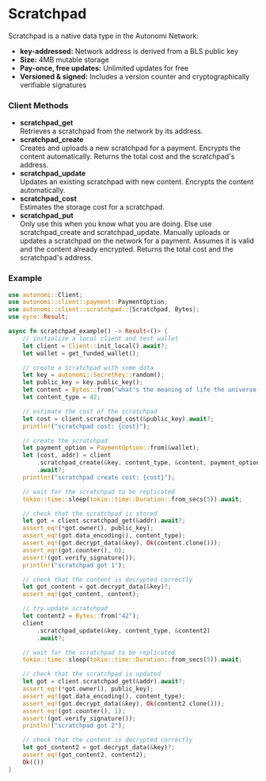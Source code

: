 # Scratchpad

Scratchpad is a native data type in the Autonomi Network:

* **key-addressed:** Network address is derived from a BLS public key
* **Size:** 4MB mutable storage
* **Pay-once, free updates:** Unlimited updates for free
* **Versioned & signed:** Includes a version counter and cryptographically verifiable signatures

### Client Methods

* **scratchpad\_get**\
  Retrieves a scratchpad from the network by its address.
* **scratchpad\_create**\
  Creates and uploads a new scratchpad for a payment. Encrypts the content automatically. Returns the total cost and the scratchpad's address.
* **scratchpad\_update**\
  Updates an existing scratchpad with new content. Encrypts the content automatically.
* **scratchpad\_cost**\
  Estimates the storage cost for a scratchpad.
* **scratchpad\_put**\
  Only use this when you know what you are doing. Else use scratchpad\_create and scratchpad\_update. Manually uploads or updates a scratchpad on the network for a payment. Assumes it is valid and the content already encrypted. Returns the total cost and the scratchpad's address.

### Example

```rust
use autonomi::Client;
use autonomi::client::payment::PaymentOption;
use autonomi::client::scratchpad::{Scratchpad, Bytes};
use eyre::Result;

async fn scratchpad_example() -> Result<()> {
    // initialize a local client and test wallet
    let client = Client::init_local().await?;
    let wallet = get_funded_wallet();

    // create a Scratchpad with some data
    let key = autonomi::SecretKey::random();
    let public_key = key.public_key();
    let content = Bytes::from("what's the meaning of life the universe and everything?");
    let content_type = 42;

    // estimate the cost of the scratchpad
    let cost = client.scratchpad_cost(&public_key).await?;
    println!("scratchpad cost: {cost}");

    // create the scratchpad
    let payment_option = PaymentOption::from(&wallet);
    let (cost, addr) = client
        .scratchpad_create(&key, content_type, &content, payment_option)
        .await?;
    println!("scratchpad create cost: {cost}");

    // wait for the scratchpad to be replicated
    tokio::time::sleep(tokio::time::Duration::from_secs(5)).await;

    // check that the scratchpad is stored
    let got = client.scratchpad_get(&addr).await?;
    assert_eq!(*got.owner(), public_key);
    assert_eq!(got.data_encoding(), content_type);
    assert_eq!(got.decrypt_data(&key), Ok(content.clone()));
    assert_eq!(got.counter(), 0);
    assert!(got.verify_signature());
    println!("scratchpad got 1");

    // check that the content is decrypted correctly
    let got_content = got.decrypt_data(&key)?;
    assert_eq!(got_content, content);

    // try update scratchpad
    let content2 = Bytes::from("42");
    client
        .scratchpad_update(&key, content_type, &content2)
        .await?;

    // wait for the scratchpad to be replicated
    tokio::time::sleep(tokio::time::Duration::from_secs(5)).await;

    // check that the scratchpad is updated
    let got = client.scratchpad_get(&addr).await?;
    assert_eq!(*got.owner(), public_key);
    assert_eq!(got.data_encoding(), content_type);
    assert_eq!(got.decrypt_data(&key), Ok(content2.clone()));
    assert_eq!(got.counter(), 1);
    assert!(got.verify_signature());
    println!("scratchpad got 2");

    // check that the content is decrypted correctly
    let got_content2 = got.decrypt_data(&key)?;
    assert_eq!(got_content2, content2);
    Ok(())
}
```
